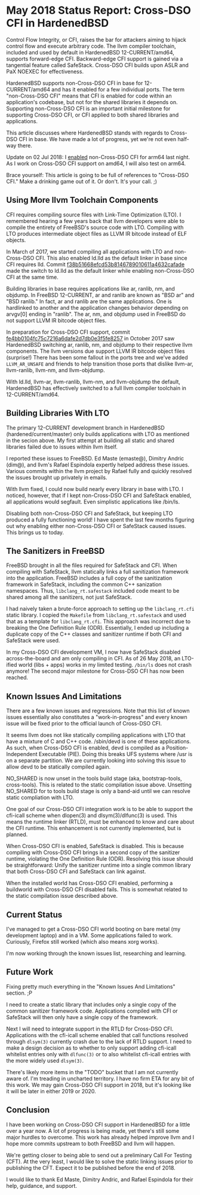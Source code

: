 May 2018 Status Report: Cross-DSO CFI in HardenedBSD
====================================================

Control Flow Integrity, or CFI, raises the bar for attackers aiming to
hijack control flow and execute arbitrary code. The llvm compiler
toolchain, included and used by default in HardenedBSD
12-CURRENT/amd64, supports forward-edge CFI. Backward-edge CFI support
is gained via a tangential feature called SafeStack. Cross-DSO CFI
builds upon ASLR and PaX NOEXEC for effectiveness.

HardenedBSD supports non-Cross-DSO CFI in base for 12-CURRENT/amd64
and has it enabled for a few individual ports. The term "non-Cross-DSO
CFI" means that CFI is enabled for code within an application's
codebase, but not for the shared libraries it depends on. Supporting
non-Cross-DSO CFI is an important initial milestone for supporting
Cross-DSO CFI, or CFI applied to both shared libraries and
applications.

This article discusses where HardenedBSD stands with regards to
Cross-DSO CFI in base. We have made a lot of progress, yet we're not
even half-way there.

Update on 02 Jul 2018: I
[enabled](https://github.com/HardenedBSD/hardenedBSD/commit/8d0b496de1b252d40ba76f502c6a4040b250d6c6)
non-Cross-DSO CFI for arm64 last night. As I work on Cross-DSO CFI
support on amd64, I will also test on arm64.

Brace yourself: This article is going to be full of references to
"Cross-DSO CFI." Make a drinking game out of it. Or don't. It's your
call. ;)

Using More llvm Toolchain Components
------------------------------------

CFI requires compiling source files with Link-Time Optimization (LTO).
I remembered hearing a few years back that llvm developers were able
to compile the entirety of FreeBSD's source code with LTO. Compiling
with LTO produces intermediate object files as LLVM IR bitcode instead
of ELF objects.

In March of 2017, we started compiling all applications with LTO and
non-Cross-DSO CFI. This also enabled ld.lld as the default linker in
base since CFI requires lld. Commit
[f38b51668efcd53b8146789010611a4632cafade](https://github.com/HardenedBSD/hardenedBSD/commit/f38b51668efcd53b8146789010611a4632cafade)
made the switch to ld.lld as the default linker while enabling
non-Cross-DSO CFI at the same time.

Building libraries in base requires applications like ar, ranlib, nm,
and objdump. In FreeBSD 12-CURRENT, ar and ranlib are known as "BSD
ar" and "BSD ranlib." In fact, ar and ranlib are the same
applications. One is hardlinked to another and the application changes
behavior depending on arvgv[0] ending in "ranlib". The ar, nm, and
objdump used in FreeBSD do not support LLVM IR bitcode object files.

In preparation for Cross-DSO CFI support, commit
[fe4bb0104fc75c7216a6dafe2d7db0e3f5fe8257](https://github.com/HardenedBSD/hardenedBSD/commit/fe4bb0104fc75c7216a6dafe2d7db0e3f5fe8257)
in October 2017 saw HardenedBSD switching ar, ranlib, nm, and objdump
to their respective llvm components. The llvm versions due support LLVM
IR bitcode object files (surprise!) There has been some fallout in the
ports tree and we've added ``LLVM_AR_UNSAFE`` and friends to help
transition those ports that dislike llvm-ar, llvm-ranlib, llvm-nm, and
llvm-objdump.

With ld.lld, llvm-ar, llvm-ranlib, llvm-nm, and llvm-objdump the
default, HardenedBSD has effectively switched to a full llvm compiler
toolchain in 12-CURRENT/amd64.

Building Libraries With LTO
---------------------------

The primary 12-CURRENT development branch in HardenedBSD
(hardened/current/master) only builds applications with LTO as
mentioned in the secion above. My first attempt at building all
static and shared libraries failed due to issues within llvm itself.

I reported these issues to FreeBSD. Ed Maste (emaste@), Dimitry Andric
(dim@), and llvm's Rafael Espindola expertly helped address these
issues.  Various commits within the llvm project by Rafael fully
and quickly resolved the issues brought up privately in emails.

With llvm fixed, I could now build nearly every library in base with
LTO. I noticed, however, that if I kept non-Cross-DSO CFI and
SafeStack enabled, all applications would segfault. Even simplistic
applications like /bin/ls.

Disabling both non-Cross-DSO CFI and SafeStack, but keeping LTO
produced a fully functioning world! I have spent the last few months
figuring out why enabling either non-Cross-DSO CFI or SafeStack caused
issues. This brings us to today.

The Sanitizers in FreeBSD
-------------------------

FreeBSD brought in all the files required for SafeStack and CFI. When
compiling with SafeStack, llvm statically links a full sanitization
framework into the application. FreeBSD includes a full copy of the
sanitization framework in SafeStack, including the common C++
sanization namespaces. Thus, `libclang_rt.safestack` included code
meant to be shared among all the sanitizers, not just SafeStack.

I had naively taken a brute-force approach to setting up the
`libclang_rt.cfi` static library. I copied the `Makefile` from
`libclang_rt.safestack` and used that as a template for
`libclang_rt.cfi`. This approach was incorrect due to breaking the One
Definition Rule (ODR). Essentially, I ended up including a duplicate
copy of the C++ classes and sanitizer runtime if both CFI and
SafeStack were used.

In my Cross-DSO CFI development VM, I now have SafeStack disabled
across-the-board and am only compiling in CFI. As of 26 May 2018, an
LTO-ified world (libs + apps) works in my limited testing. `/bin/ls`
does not crash anymore! The second major milestone for Cross-DSO CFI
has now been reached.

Known Issues And Limitations
----------------------------

There are a few known issues and regressions. Note that this list of
known issues essentially also constitutes a "work-in-progress" and
every known issue will be fixed prior to the official launch of
Cross-DSO CFI.

It seems llvm does not like statically compiling applications with LTO
that have a mixture of C and C++ code. /sbin/devd is one of these
applications. As such, when Cross-DSO CFI is enabled, devd is compiled
as a Position-Independent Executable (PIE). Doing this breaks UFS systems
where /usr is on a separate partition. We are currently looking into
solving this issue to allow devd to be statically compiled again.

NO_SHARED is now unset in the tools build stage (aka, bootstrap-tools,
cross-tools). This is related to the static compilation issue above.
Unsetting NO_SHARED for to tools build stage is only a band-aid until
we can resolve static compliation with LTO.

One goal of our Cross-DSO CFI integration work is to be able to
support the cfi-icall scheme when dlopen(3) and dlsym(3)/dlfunc(3) is
used. This means the runtime linker (RTLD), must be enhanced to know
and care about the CFI runtime. This enhancement is not currently
implemented, but is planned.

When Cross-DSO CFI is enabled, SafeStack is disabled. This is because
compiling with Cross-DSO CFI brings in a second copy of the sanitizer
runtime, violating the One Definition Rule (ODR). Resolving this issue
should be straightforward: Unify the sanitizer runtime into a single
common library that both Cross-DSO CFI and SafeStack can link against.

When the installed world has Cross-DSO CFI enabled, performing a
buildworld with Cross-DSO CFI disabled fails. This is somewhat related
to the static compilation issue described above.

Current Status
--------------

I've managed to get a Cross-DSO CFI world booting on bare metal (my
development laptop) and in a VM. Some applications failed to work.
Curiously, Firefox still worked (which also means xorg works).

I'm now working through the known issues list, researching and
learning.

Future Work
-----------

Fixing pretty much everything in the "Known Issues And Limitations"
section. ;P

I need to create a static library that includes only a single copy of
the common sanitizer framework code. Applications compiled with CFI or
SafeStack will then only have a single copy of the framework.

Next I will need to integrate support in the RTLD for Cross-DSO CFI.
Applications with the cfi-icall scheme enabled that call functions
resolved through `dlsym(3)` currently crash due to the lack of RTLD
support. I need to make a design decision as to whether to only
support adding cfi-icall whitelist entries only with `dlfunc(3)` or to
also whitelist cfi-icall entries with the more widely used `dlsym(3)`.

There's likely more items in the "TODO" bucket that I am not currently
aware of. I'm treading in uncharted territory. I have no firm ETA for
any bit of this work. We may gain Cross-DSO CFI support in 2018, but
it's looking like it will be later in either 2019 or 2020.

Conclusion
----------

I have been working on Cross-DSO CFI support in HardenedBSD for a
little over a year now. A lot of progress is being made, yet there's
still some major hurdles to overcome. This work has already helped
improve llvm and I hope more commits upstream to both FreeBSD and llvm
will happen.

We're getting closer to being able to send out a preliminary Call For
Testing (CFT). At the very least, I would like to solve the static
linking issues prior to publishing the CFT. Expect it to be published
before the end of 2018.

I would like to thank Ed Maste, Dimitry Andric, and Rafael Espindola
for their help, guidance, and support.
